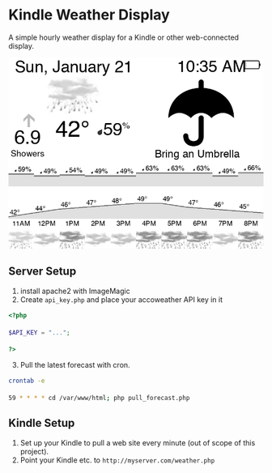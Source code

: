 # Kindle Weather Display

A simple hourly weather display for a Kindle or other web-connected display.

![Weather Display Example](weather.png)

## Server Setup

1. install apache2 with ImageMagic
2. Create `api_key.php` and place your accoweather API key in it
```php
<?php

$API_KEY = "...";

?>
```

3. Pull the latest forecast with cron.

```bash
crontab -e

59 * * * * cd /var/www/html; php pull_forecast.php
```

## Kindle Setup

1. Set up your Kindle to pull a web site every minute (out of scope of this project).
2. Point your Kindle etc. to `http://myserver.com/weather.php`

